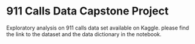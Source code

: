# 911 Calls Data Capstone Project
Exploratory analysis on 911 calls data set available on Kaggle.
please find the link to the dataset and the data dictionary in the notebook.
